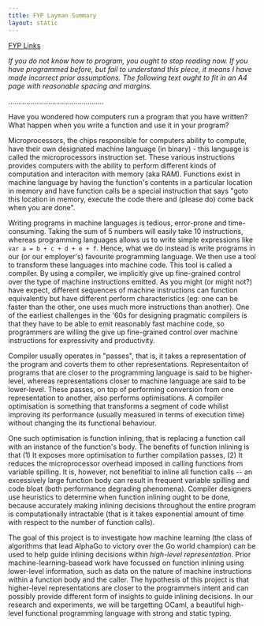 ```yaml
---
title: FYP Layman Summary
layout: static
---
```


[FYP Links](imperial-fyp18)

_If you do not know how to program, you ought to stop reading now. If you
have programmed before, but fail to understand this piece, it means I have
made incorrect prior assumptions. The following text ought to fit in an A4
page with reasonable spacing and margins._


................................................

Have you wondered how computers run a program that you have written? What
happen when you write a function and use it in your program?

Microprocessors, the chips responsible for computers ability to compute,
have their own designated machine language (in binary) - this language is
called the microprocessors instruction set. These various instructions
provides computers with the ability to perform different kinds of computation
and interaciton with memory (aka RAM).  Functions exist in machine language
by having the function's contents in
a particular location in memory and have function calls be a special
instruction that says "goto this location in memory, execute the code there
and (please do) come back when you are done".


Writing programs in machine languages is tedious, error-prone and
time-consuming. Taking the sum of 5 numbers will easily take 10
instructions, whereas programming languages allows us to write simple
expressions like `var a = b + c + d + e + f`.  Hence, what we do instead is write programs in our (or our employer's)
favourite programming language. We then use a tool to transform these languages
into machine code. This tool is called a compiler. By using a compiler, we
implicitly give up fine-grained control over the type of machine instructions emitted.
As you might (or might not?) have expect, different sequences of machine
instructions can function equivalently but have different perform characteristics
(eg: one can be faster than the other, one uses much more instructions than another).
One of the earliest challenges in the '60s for designing pragmatic compilers
is that they have to be able to emit reasonably fast machine code,
so programmers are willing the give up fine-grained control over machine
instructions for expressivity and productivity.


Compiler usually operates in "passes", that is, it takes a representation
of the program and coverts them to other representations. Representaiton of
programs that are closer to the programming language is said to be higher-level, whereas
representations closer to machine language are said to be
lower-level. These passes, on top of performing conversion from one
representation to another, also performs optimisations. A compiler optimisation
is something that transforms a segment of code whilist improving its performance
(usually measured in terms of execution time) without changing the
its functional behaviour.

One such optimisation is function inlining, that is replacing a function
call with an instance of the function's body. The benefits of function
inlining is that (1) It exposes more optimisation to further compilation
passes, (2) It reduces the microprocessor overhead imposed in calling
functions from variable spilling. It is, however, not benefitial to inline
all function calls -- an excessively large function body can result in
frequent variable spilling and code bloat (both performance degrading phenomena).
Compiler designers use heuristics to determine when function inlining
ought to be done, because accurately making inlining decisions throughout the entire
program is computationally intractable (that is it takes exponential amount
of time with respect to the number of function calls).

The goal of this project is to investigate how machine learning (the class
of algorithms that lead AlphaGo to victory over the Go world champion) can be
used to help guide inlining decisions within _high-level representation_.
Prior machine-learning-basead work have focussed on function inlining using
lower-level information, such as data on the nature of machine instructions
within a function body and the caller. The hypothesis of this project is
that higher-level representations are closer to the programmers intent and
can possibly provide different form of insights to guide inlining decisions.
In our research and experiments, we will be targetting OCaml, a beautiful high-level
functional programming language with strong and static typing.
